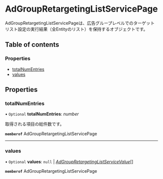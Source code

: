 # AdGroupRetargetingListServicePage


<div lang=\"ja\">AdGroupRetargetingListServicePageは、広告グループレベルでのターゲットリスト設定の実行結果（全Entityのリスト）を保持するオブジェクトです。</div> 

## Table of contents

### Properties

- [totalNumEntries](adgroupretargetinglistservicepage.md#totalnumentries)
- [values](adgroupretargetinglistservicepage.md#values)

## Properties

### totalNumEntries

• `Optional` **totalNumEntries**: *number*

<div lang=\"ja\">取得される項目の総件数です。</div> 

**`memberof`** AdGroupRetargetingListServicePage

___

### values

• `Optional` **values**: ``null`` \| [*AdGroupRetargetingListServiceValue*](adgroupretargetinglistservicevalue.md)[]

**`memberof`** AdGroupRetargetingListServicePage
